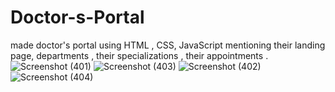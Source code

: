 # Doctor-s-Portal
made doctor's portal using HTML , CSS, JavaScript mentioning their landing page, departments , their specializations , their appointments .
![Screenshot (401)](https://user-images.githubusercontent.com/65604406/202918971-c4649946-3a8a-4373-a9b5-df181c1e7c96.png)
![Screenshot (403)](https://user-images.githubusercontent.com/65604406/202919015-3bd6f3f2-ace5-4f61-93d3-eccfff84277b.png)
![Screenshot (402)](https://user-images.githubusercontent.com/65604406/202919028-4272b71f-4f60-452c-bae9-b243bced5ca1.png)
![Screenshot (404)](https://user-images.githubusercontent.com/65604406/202919085-67573a9b-bbac-4f1f-952c-0405b39d7dea.png)
